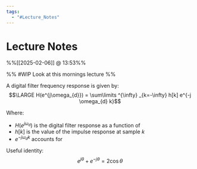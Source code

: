 ```yaml
---
tags:
  - "#Lecture_Notes"
---
```

# Lecture Notes
%%[[2025-02-06]] @ 13:53%%

%% #WIP Look at this mornings lecture %%



A digital filter frequency response is given by:
$$\LARGE H(e^{j\omega_{d}}) = \sum\limits ^{\infty} _{k=-\infty} h[k] e^{-j \omega_{d} k}$$

Where:
- $H(e^{j\omega_{d}})$ is the digital filter response as a function of 
- $h[k]$ is the value of the impulse response at sample $k$
- $e^{-j \omega_{d} k}$ accounts for 


Useful identity:
$$e^{j\theta} + e^{-j\theta} = 2 \cos \theta $$
